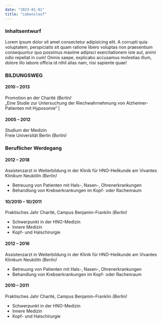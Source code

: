 ```yaml
---
date: "2023-01-01"
title: "Lebenslauf"
---
```


### Inhaltsentwurf

Lorem ipsum dolor sit amet consectetur adipisicing elit. A corrupti quia voluptatem, perspiciatis sit quam ratione libero voluptas non praesentium consequuntur quo possimus maxime adipisci exercitationem iste aut, animi odio repellat in cum! Omnis saepe, explicabo accusamus molestias illum, dolore illo labore officia id nihil alias nam, nisi sapiente quae!

### BILDUNGSWEG

#### 2010 – 2013

Promotion an der Charité *(Berlin)*  
„Eine Studie zur Untersuchung der Riechwahrnehmung von Alzheimer-Patienten mit Hyposomie“ |

#### 2005 – 2012

Studium der Medizin  
Freie Universität Berlin *(Berlin)*

### Beruflicher Werdegang

#### 2012 – 2018

Assistenzarzt in Weiterbildung in der Klinik für HNO-Heilkunde
am Vivantes Klinikum Neukölln *(Berlin)*

- Betreuung von Patienten mit Hals-, Nasen-, Ohrenerkrankungen
- Behandlung von Krebserkrankungen im Kopf- oder Rachenraum

#### 10/2010 – 10/2011

Praktisches Jahr
Charité, Campus Benjamin-Franklin *(Berlin)*

- Schwerpunkt in der HNO-Medizin
- Innere Medizin
- Kopf- und Halschirurgie

#### 2012 – 2016

Assistenzarzt in Weiterbildung in der Klinik für HNO-Heilkunde
am Vivantes Klinikum Neukölln *(Berlin)*

- Betreuung von Patienten mit Hals-, Nasen-, Ohrenerkrankungen
- Behandlung von Krebserkrankungen im Kopf- oder Rachenraum

#### 2010 – 2011

Praktisches Jahr
Charité, Campus Benjamin-Franklin *(Berlin)*

- Schwerpunkt in der HNO-Medizin
- Innere Medizin
- Kopf- und Halschirurgie

